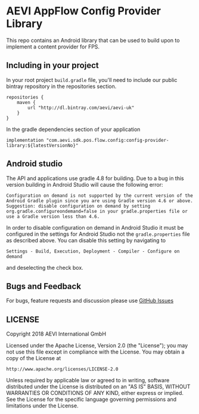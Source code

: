 # AEVI AppFlow Config Provider Library

This repo contains an Android library that can be used to build upon to implement a content provider for FPS.

## Including in your project

In your root project `build.gradle` file, you'll need to include our public bintray repository in the repositories section.

```
repositories {
    maven {
        url "http://dl.bintray.com/aevi/aevi-uk"
    }
}
```

In the gradle dependencies section of your application

```
implementation "com.aevi.sdk.pos.flow.config:config-provider-library:${latestVersionNo}"
```


## Android studio

The API and applications use gradle 4.8 for building. Due to a bug in this version building in Android Studio will cause the following
error:

```text
Configuration on demand is not supported by the current version of the Android Gradle plugin since you are using Gradle version 4.6 or above. Suggestion: disable configuration on demand by setting org.gradle.configureondemand=false in your gradle.properties file or use a Gradle version less than 4.6.
```

In order to disable configuration on demand in Android Studio it must be configured in the settings for Android Studio not the
`gradle.properties` file as described above. You can disable this setting by navigating to

```text
Settings - Build, Execution, Deployment - Compiler - Configure on demand
```

and deselecting the check box.


## Bugs and Feedback

For bugs, feature requests and discussion please use [GitHub Issues](https://github.com/Aevi-AppFlow/config-provider-library/issues)

## LICENSE

Copyright 2018 AEVI International GmbH

Licensed under the Apache License, Version 2.0 (the "License");
you may not use this file except in compliance with the License.
You may obtain a copy of the License at

    http://www.apache.org/licenses/LICENSE-2.0

Unless required by applicable law or agreed to in writing, software
distributed under the License is distributed on an "AS IS" BASIS,
WITHOUT WARRANTIES OR CONDITIONS OF ANY KIND, either express or implied.
See the License for the specific language governing permissions and
limitations under the License.